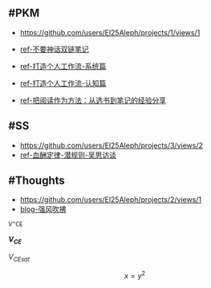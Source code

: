 
## #PKM

- https://github.com/users/El25Aleph/projects/1/views/1
  
- [ref-不要神话双链笔记](PKM-不要神话双链笔记.md)
- [ref-打造个人工作流-系统篇](PKM-打造个人工作流-系统篇.md)
- [ref-打造个人工作流-认知篇](PKM-打造个人工作流-认知篇.md)
- [ref-把阅读作为方法：从选书到笔记的经验分享](PKM-把阅读作为方法：从选书到笔记的经验分享.md)

## #SS

- https://github.com/users/El25Aleph/projects/3/views/2
- [ref-血酬定律-潜规则-吴思访谈](SS-血酬定律-潜规则-吴思访谈.md)

## #Thoughts

- https://github.com/users/El25Aleph/projects/2/views/1
- [blog-强风吹拂](Thoughts-「强风吹拂」-何谓强大.md)

`V^CE`

_**V<sub>CE</sub>**_

$V_{CEsat}$

$$ x = y ^2 $$

